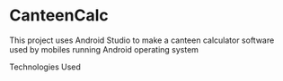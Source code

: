 # CanteenCalc
This project uses Android Studio to make a canteen calculator software used by mobiles running Android operating system

Technologies Used
